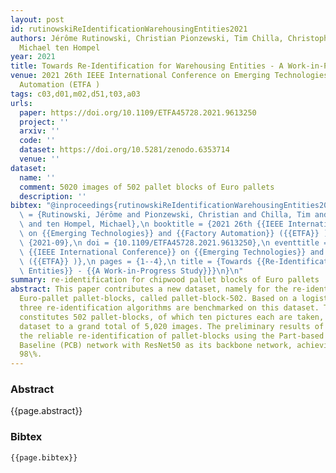 ```yaml
---
layout: post
id: rutinowskiReIdentificationWarehousingEntities2021
authors: Jérôme Rutinowski, Christian Pionzewski, Tim Chilla, Christopher Reining,
  Michael ten Hompel
year: 2021
title: Towards Re-Identification for Warehousing Entities - A Work-in-Progress Study
venue: 2021 26th IEEE International Conference on Emerging Technologies and Factory
  Automation (ETFA )
tags: c03,d01,m02,d51,t03,a03
urls:
  paper: https://doi.org/10.1109/ETFA45728.2021.9613250
  project: ''
  arxiv: ''
  code: ''
  dataset: https://doi.org/10.5281/zenodo.6353714
  venue: ''
dataset:
  name: ''
  comment: 5020 images of 502 pallet blocks of Euro pallets
  description: ''
bibtex: "@inproceedings{rutinowskiReIdentificationWarehousingEntities2021,\n author\
  \ = {Rutinowski, Jérôme and Pionzewski, Christian and Chilla, Tim and Reining, Christopher\
  \ and ten Hompel, Michael},\n booktitle = {2021 26th {{IEEE International Conference}}\
  \ on {{Emerging Technologies}} and {{Factory Automation}} ({{ETFA}} )},\n date =\
  \ {2021-09},\n doi = {10.1109/ETFA45728.2021.9613250},\n eventtitle = {2021 26th\
  \ {{IEEE International Conference}} on {{Emerging Technologies}} and {{Factory Automation}}\
  \ ({{ETFA}} )},\n pages = {1--4},\n title = {Towards {{Re-Identification}} for {{Warehousing\
  \ Entities}} - {{A Work-in-Progress Study}}}\n}\n"
summary: re-identification for chipwood pallet blocks of Euro pallets
abstract: This paper contributes a new dataset, namely for the re-identification of
  Euro-pallet pallet-blocks, called pallet-block-502. Based on a logistics use case,
  three re-identification algorithms are benchmarked on this dataset. The dataset
  constitutes 502 pallet-blocks, of which ten pictures each are taken, expanding the
  dataset to a grand total of 5,020 images. The preliminary results of this work indicate
  the reliable re-identification of pallet-blocks using the Part-based Convolutional
  Baseline (PCB) network with ResNet50 as its backbone network, achieving an mAP of
  98\%.
---
```


### Abstract

{{page.abstract}}

### Bibtex

```
{{page.bibtex}}
```
            